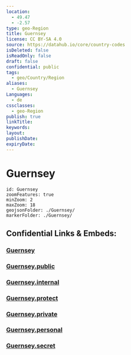 ```yaml
---
location:
  - 49.47
  - -2.57
type: geo-Region
title: Guernsey
license: CC BY-SA 4.0
source: https://datahub.io/core/country-codes
isDeleted: false
isReadOnly: false
draft: false
confidential: public
tags:
  - geo/Country/Region
aliases:
  - Guernsey
Languages:
  - de
cssclasses:
  - geo-Region
publish: true
linkTitle:
keywords:
layout:
publishDate:
expiryDate:
---
```


# Guernsey

```leaflet
id: Guernsey
zoomFeatures: true 
minZoom: 2 
maxZoom: 18
geojsonFolder: ./Guernsey/
markerFolder: ./Guernsey/
```


## Confidential Links & Embeds: 

### [Guernsey](/_Standards/Earth/Continent/Europe/Europe~North/UK/Guernsey.md) 

### [Guernsey.public](/_public/Earth/Continent/Europe/Europe~North/UK/Guernsey.public.md) 

### [Guernsey.internal](/_internal/Earth/Continent/Europe/Europe~North/UK/Guernsey.internal.md) 

### [Guernsey.protect](/_protect/Earth/Continent/Europe/Europe~North/UK/Guernsey.protect.md) 

### [Guernsey.private](/_private/Earth/Continent/Europe/Europe~North/UK/Guernsey.private.md) 

### [Guernsey.personal](/_personal/Earth/Continent/Europe/Europe~North/UK/Guernsey.personal.md) 

### [Guernsey.secret](/_secret/Earth/Continent/Europe/Europe~North/UK/Guernsey.secret.md)

